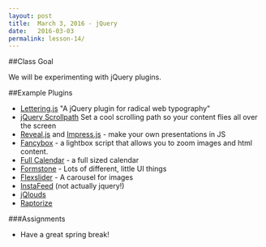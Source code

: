 ```yaml
---
layout: post
title:  March 3, 2016 - jQuery
date:   2016-03-03
permalink: lesson-14/
---
```


##Class Goal

We will be experimenting with jQuery plugins.

##Example Plugins

- [Lettering.js](http://letteringjs.com/) "A jQuery plugin for radical web typography"
- [jQuery Scrollpath](http://joelb.me/scrollpath/) Set a cool scrolling path so your content flies all over the screen
- [Reveal.js](http://lab.hakim.se/reveal-js/#/) and [Impress.js](http://impress.github.io/impress.js/#/bored) - make your own presentations in JS
- [Fancybox](http://fancyapps.com/fancybox/) - a lightbox script that allows you to zoom images and html content.
- [Full Calendar](http://fullcalendar.io/) - a full sized calendar
- [Formstone](http://formstone.it/) - Lots of different, little UI things
- [Flexslider](http://flexslider.woothemes.com/) - A carousel for images
- [InstaFeed](http://instafeedjs.com/) (not actually jquery!)
- [jQlouds](http://enricodeleo.github.io/jqlouds/)
- [Raptorize](http://zurb.com/playground/jquery-raptorize)


###Assignments

- Have a great spring break!